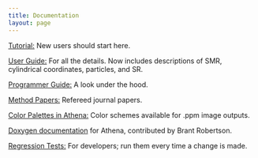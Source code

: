 ```yaml
---
title: Documentation
layout: page
---
```

[Tutorial:](/AthenaDocsTut) New users should start here.

[User Guide:](/AthenaDocsUG) For all the details.  Now includes descriptions of SMR, cylindrical coordinates, particles, and SR.

[Programmer Guide:](/AthenaDocsPG) A look under the hood.

[Method Papers:](/AthenaDocsMP) Refereed journal papers.

[Color Palettes in Athena:](/AthenaDocsPals)  Color schemes available for .ppm image outputs.

[Doxygen documentation](http://www.astro.princeton.edu/~jstone/Athena/doxygen/html.with_source) for Athena, contributed by Brant Robertson.

[Regression Tests:](/AthenaDocsRegress) For developers; run them every time a change is made.
